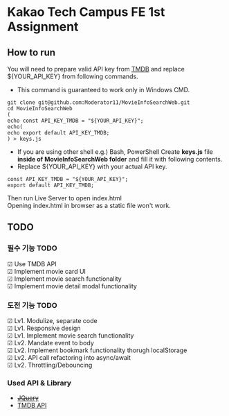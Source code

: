 # Kakao Tech Campus FE 1st Assignment

## How to run

You will need to prepare valid API key from [TMDB](https://developer.themoviedb.org/reference/intro/getting-started) and replace ${YOUR_API_KEY} from following commands.

-   This command is guaranteed to work only in Windows CMD.

```
git clone git@github.com:Moderator11/MovieInfoSearchWeb.git
cd MovieInfoSearchWeb
(
echo const API_KEY_TMDB = "${YOUR_API_KEY}";
echo(
echo export default API_KEY_TMDB;
) > keys.js
```

-   If you are using other shell e.g.) Bash, PowerShell
    Create **keys.js** file **inside of MovieInfoSearchWeb folder** and fill it with following contents.
-   Replace ${YOUR_API_KEY} with your actual API key.

```
const API_KEY_TMDB = "${YOUR_API_KEY}";
export default API_KEY_TMDB;
```

Then run Live Server to open index.html  
Opening index.html in browser as a static file won't work.

## TODO

### 필수 기능 TODO

☑ Use TMDB API  
☑ Implement movie card UI  
☑ Implement movie search functionality  
☑ Implement movie detail modal functionality

### 도전 기능 TODO

☑ Lv1. Modulize, separate code  
☑ Lv1. Responsive design  
☑ Lv1. Implement movie search functionality  
☑ Lv2. Mandate event to body  
☑ Lv2. Implement bookmark functionality thorugh localStorage  
☑ Lv2. API call refactoring into async/await  
☑ Lv2. Throttling/Debouncing

### Used API & Library

-   ~~[JQuery](https://jquery.com/)~~
-   [TMDB API](https://developer.themoviedb.org/reference/intro/getting-started)
